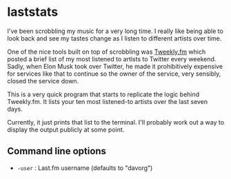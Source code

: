 laststats
=========

I've been scrobbling my music for a very long time. I really like being able
to look back and see my tastes change as I listen to different artists over
time.

One of the nice tools built on top of scrobbling was
[Tweekly.fm](https://tweekly.fm/) which posted a brief list of my most
listened to artists to Twitter every weekend. Sadly, when Elon Musk took
over Twitter, he made it prohibitively expensive for services like that
to continue so the owner of the service, very sensibly, closed the service
down.

This is a very quick program that starts to replicate the logic behind
Tweekly.fm. It lists your ten most listened-to artists over the last
seven days.

Currently, it just prints that list to the terminal. I'll probably work
out a way to display the output publicly at some point.

## Command line options

* `-user` : Last.fm username (defaults to "davorg")
